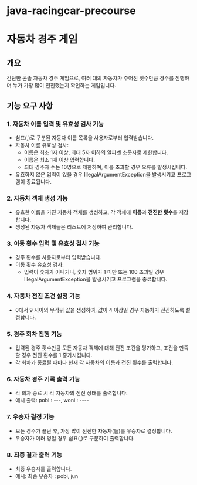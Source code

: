 # java-racingcar-precourse

# 자동차 경주 게임

## 개요
간단한 콘솔 자동차 경주 게임으로, 여러 대의 자동차가 주어진 횟수만큼 경주를 진행하며 누가 가장 많이 전진했는지 확인하는 게임입니다.

## 기능 요구 사항

### 1. 자동차 이름 입력 및 유효성 검사 기능
- 쉼표(,)로 구분된 자동차 이름 목록을 사용자로부터 입력받습니다.
- 자동차 이름 유효성 검사:
  - 이름은 최소 1자 이상, 최대 5자 이하의 알파벳 소문자로 제한합니다.
  - 이름은 최소 1개 이상 입력합니다.
  - 최대 경주자 수는 10명으로 제한하며, 이를 초과할 경우 오류를 발생시킵니다.
- 유효하지 않은 입력이 있을 경우 IllegalArgumentException을 발생시키고 프로그램이 종료됩니다.

### 2. 자동차 객체 생성 기능
- 유효한 이름을 가진 자동차 객체를 생성하고, 각 객체에 **이름**과 **전진한 횟수**를 저장합니다.
- 생성된 자동차 객체들은 리스트에 저장하여 관리합니다.

### 3. 이동 횟수 입력 및 유효성 검사 기능
- 경주 횟수를 사용자로부터 입력받습니다.
- 이동 횟수 유효성 검사:
  - 입력이 숫자가 아니거나, 숫자 범위가 1 미만 또는 100 초과일 경우 IllegalArgumentException을 발생시키고 프로그램을 종료합니다.

### 4. 자동차 전진 조건 설정 기능
- 0에서 9 사이의 무작위 값을 생성하여, 값이 4 이상일 경우 자동차가 전진하도록 설정합니다.

### 5. 경주 회차 진행 기능
- 입력된 경주 횟수만큼 모든 자동차 객체에 대해 전진 조건을 평가하고, 조건을 만족할 경우 전진 횟수를 1 증가시킵니다.
- 각 회차가 종료될 때마다 현재 각 자동차의 이름과 전진 횟수를 출력합니다.

### 6. 자동차 경주 기록 출력 기능
- 각 회차 종료 시 각 자동차의 전진 상태를 출력합니다.
- 예시 출력: pobi : ---, woni : ----

### 7. 우승자 결정 기능
- 모든 경주가 끝난 후, 가장 많이 전진한 자동차(들)를 우승자로 결정합니다.
- 우승자가 여러 명일 경우 쉼표(,)로 구분하여 출력합니다.

### 8. 최종 결과 출력 기능
- 최종 우승자를 출력합니다.
- 예시: 최종 우승자 : pobi, jun

